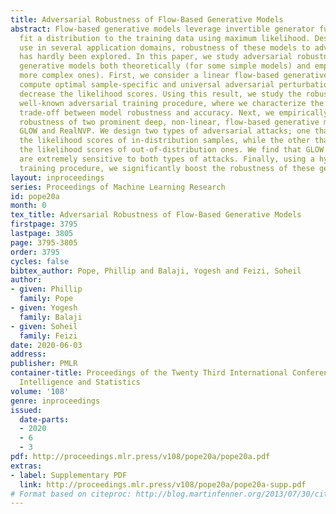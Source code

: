 ```yaml
---
title: Adversarial Robustness of Flow-Based Generative Models
abstract: Flow-based generative models leverage invertible generator functions to
  fit a distribution to the training data using maximum likelihood. Despite their
  use in several application domains, robustness of these models to adversarial attacks
  has hardly been explored. In this paper, we study adversarial robustness of flow-based
  generative models both theoretically (for some simple models) and empirically (for
  more complex ones). First, we consider a linear flow-based generative model and
  compute optimal sample-specific and universal adversarial perturbations that maximally
  decrease the likelihood scores. Using this result, we study the robustness of the
  well-known adversarial training procedure, where we characterize the fundamental
  trade-off between model robustness and accuracy. Next, we empirically study the
  robustness of two prominent deep, non-linear, flow-based generative models, namely
  GLOW and RealNVP. We design two types of adversarial attacks; one that minimizes
  the likelihood scores of in-distribution samples, while the other that maximizes
  the likelihood scores of out-of-distribution ones. We find that GLOW and RealNVP
  are extremely sensitive to both types of attacks. Finally, using a hybrid adversarial
  training procedure, we significantly boost the robustness of these generative models.
layout: inproceedings
series: Proceedings of Machine Learning Research
id: pope20a
month: 0
tex_title: Adversarial Robustness of Flow-Based Generative Models
firstpage: 3795
lastpage: 3805
page: 3795-3805
order: 3795
cycles: false
bibtex_author: Pope, Phillip and Balaji, Yogesh and Feizi, Soheil
author:
- given: Phillip
  family: Pope
- given: Yogesh
  family: Balaji
- given: Soheil
  family: Feizi
date: 2020-06-03
address: 
publisher: PMLR
container-title: Proceedings of the Twenty Third International Conference on Artificial
  Intelligence and Statistics
volume: '108'
genre: inproceedings
issued:
  date-parts:
  - 2020
  - 6
  - 3
pdf: http://proceedings.mlr.press/v108/pope20a/pope20a.pdf
extras:
- label: Supplementary PDF
  link: http://proceedings.mlr.press/v108/pope20a/pope20a-supp.pdf
# Format based on citeproc: http://blog.martinfenner.org/2013/07/30/citeproc-yaml-for-bibliographies/
---
```

